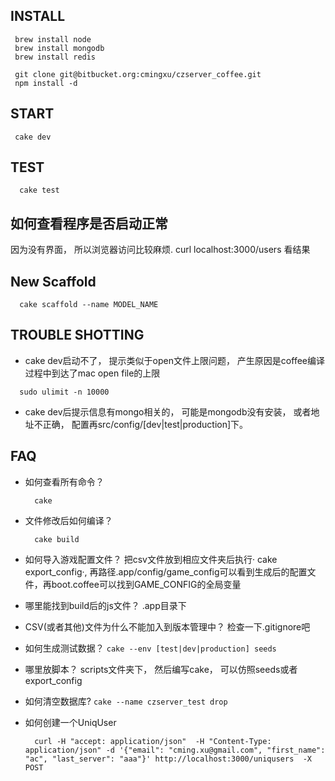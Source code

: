 ## INSTALL ##
```
 brew install node
 brew install mongodb
 brew install redis
 
 git clone git@bitbucket.org:cmingxu/czserver_coffee.git
 npm install -d
```


## START ##

```
 cake dev
```

## TEST ##

```
  cake test
```

## 如何查看程序是否启动正常 ##
因为没有界面， 所以浏览器访问比较麻烦. curl localhost:3000/users
看结果

## New Scaffold ##

```
  cake scaffold --name MODEL_NAME
```

## TROUBLE SHOTTING ##

  - cake dev启动不了， 提示类似于open文件上限问题， 产生原因是coffee编译过程中到达了mac open file的上限
```
  sudo ulimit -n 10000
```

  - cake dev后提示信息有mongo相关的， 可能是mongodb没有安装，
或者地址不正确， 配置再src/config/[dev|test|production]下。


## FAQ ##

  - 如何查看所有命令？
    ```
      cake 
    ```

  - 文件修改后如何编译？
    ```
      cake build
    ```


  - 如何导入游戏配置文件？
    把csv文件放到相应文件夹后执行· cake export_config·,
再路径.app/config/game_config可以看到生成后的配置文件，再boot.coffee可以找到GAME_CONFIG的全局变量



  - 哪里能找到build后的js文件？
    .app目录下


  - CSV(或者其他)文件为什么不能加入到版本管理中？
    检查一下.gitignore吧

  
  - 如何生成测试数据？
    `cake --env [test|dev|production] seeds`

  
  - 哪里放脚本？
    scripts文件夹下， 然后编写cake， 可以仿照seeds或者export_config  

  - 如何清空数据库?
    `cake --name czserver_test drop`

  - 如何创建一个UniqUser
    ```
      curl -H "accept: application/json"  -H "Content-Type: application/json" -d '{"email": "cming.xu@gmail.com", "first_name": "ac", "last_server": "aaa"}' http://localhost:3000/uniqusers  -X POST

    ```
